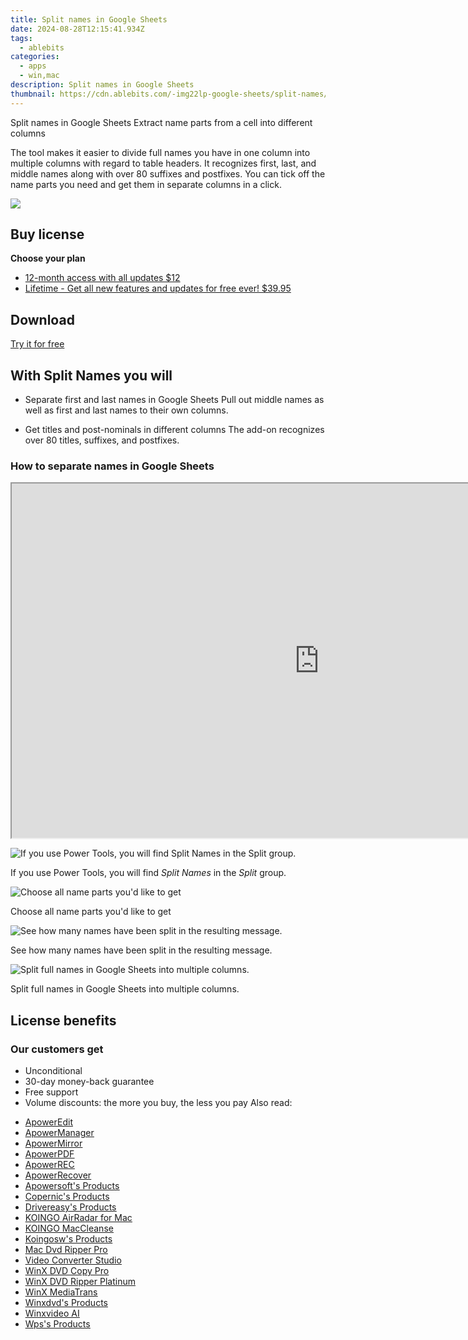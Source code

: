```yaml
---
title: Split names in Google Sheets
date: 2024-08-28T12:15:41.934Z
tags: 
  - ablebits
categories: 
  - apps
  - win,mac
description: Split names in Google Sheets
thumbnail: https://cdn.ablebits.com/-img22lp-google-sheets/split-names/header-cover.webp
---
```


Split names in Google Sheets
Extract name parts from a cell into different columns

The tool makes it easier to divide full names you have in one column into multiple columns with regard to table headers. It recognizes first, last, and middle names along with over 80 suffixes and postfixes. You can tick off the name parts you need and get them in separate columns in a click.

![](https://cdn.ablebits.com/-img22lp-google-sheets/split-names/header-cover.webp)

## Buy license

**Choose your plan**

- [12-month access with all updates $12](https://secure.2checkout.com/order/checkout.php?PRODS=4721364&QTY=1&AFFILIATE=108875&CART=1&CARD=2&DESIGN_TYPE=2&SHORT_FORM=1&COUPON=TrSbrExp-MnrAdns-01&CLEAN_CART=ALL&SRC=website)
- [Lifetime - Get all new features and updates for free ever! $39.95](https://secure.2checkout.com/order/checkout.php?PRODS=4729661&QTY=1&AFFILIATE=108875&CART=1&CARD=2&DESIGN_TYPE=2&SHORT_FORM=1&CLEAN_CART=ALL&SRC=website)

## Download

[Try it for free](https://workspace.google.com/marketplace/app/split_names/1072896854591)

## With Split Names you will

-   Separate first and last names in Google Sheets Pull out middle names as well as first and last names to their own columns.

-   Get titles and post-nominals in different columns The add-on recognizes over 80 titles, suffixes, and postfixes.

### How to separate names in Google Sheets


<iframe loading="lazy" width="984" height="567" class="" src="https://www.youtube-nocookie.com/embed/f2L9L5hwOF0" allow="encrypted-media" allowfullscreen=""></iframe>

 ![If you use Power Tools, you will find <i>Split Names</i> in the <i>Split</i> group.](https://cdn.ablebits.com/-img22lp-google-sheets/split-names/split-cells-group.png)

If you use Power Tools, you will find _Split Names_ in the _Split_ group.

 ![Choose all name parts you'd like to get](https://cdn.ablebits.com/-img22lp-google-sheets/split-names/set-options.png)

Choose all name parts you'd like to get

 ![See how many names have been split in the resulting message.](https://cdn.ablebits.com/-img22lp-google-sheets/split-names/resulting-message.png)

See how many names have been split in the resulting message.

 ![Split full names in Google Sheets into multiple columns.](https://cdn.ablebits.com/-img22lp-google-sheets/split-names/get-result.png)

Split full names in Google Sheets into multiple columns.


## License benefits

### Our customers get

- Unconditional
- 30-day money-back guarantee
- Free support
- Volume discounts: the more you buy, the less you pay 
<span class="atpl-alsoreadstyle">Also read:</span>
<div><ul>
<li><a href="https://tools.techidaily.com/apowersoft/video-editor/"><u>ApowerEdit</u></a></li>
<li><a href="https://tools.techidaily.com/apowersoft/phone-manager/"><u>ApowerManager</u></a></li>
<li><a href="https://tools.techidaily.com/apowersoft/phone-mirror/"><u>ApowerMirror</u></a></li>
<li><a href="https://tools.techidaily.com/apowersoft/apower-pdf/"><u>ApowerPDF</u></a></li>
<li><a href="https://tools.techidaily.com/apowersoft/record-all-screen/"><u>ApowerREC</u></a></li>
<li><a href="https://tools.techidaily.com/apowersoft/data-recovery/"><u>ApowerRecover</u></a></li>
<li><a href="https://tools.techidaily.com/apowersoft/products/"><u>Apowersoft's Products</u></a></li>
<li><a href="https://tools.techidaily.com/copernic/products/"><u>Copernic's Products</u></a></li>
<li><a href="https://tools.techidaily.com/drivereasy/products/"><u>Drivereasy's Products</u></a></li>
<li><a href="https://tools.techidaily.com/koingosw/airradar/"><u>KOINGO AirRadar for Mac</u></a></li>
<li><a href="https://tools.techidaily.com/koingosw/maccleanse/"><u>KOINGO MacCleanse</u></a></li>
<li><a href="https://tools.techidaily.com/koingosw/products/"><u>Koingosw's Products</u></a></li>
<li><a href="https://tools.techidaily.com/macdvdripperpro/products/"><u>Mac Dvd Ripper Pro </u></a></li>
<li><a href="https://tools.techidaily.com/apowersoft/video-converter-studio/"><u>Video Converter Studio</u></a></li>
<li><a href="https://tools.techidaily.com/winxdvd/dvd-copy-pro/"><u>WinX DVD Copy Pro</u></a></li>
<li><a href="https://tools.techidaily.com/winxdvd/dvd-ripper-platinum/"><u>WinX DVD Ripper Platinum</u></a></li>
<li><a href="https://tools.techidaily.com/winxdvd/mediatrans/"><u>WinX MediaTrans</u></a></li>
<li><a href="https://tools.techidaily.com/winxdvd/products/"><u>Winxdvd's Products</u></a></li>
<li><a href="https://tools.techidaily.com/winxdvd/winxvideo-ai/"><u>Winxvideo AI</u></a></li>
<li><a href="https://tools.techidaily.com/wps/products/"><u>Wps's Products</u></a></li>
</ul></div>

<ins class="adsbygoogle"
      style="display:block"
      data-ad-client="ca-pub-7571918770474297"
      data-ad-slot="8358498916"
      data-ad-format="auto"
      data-full-width-responsive="true"></ins>